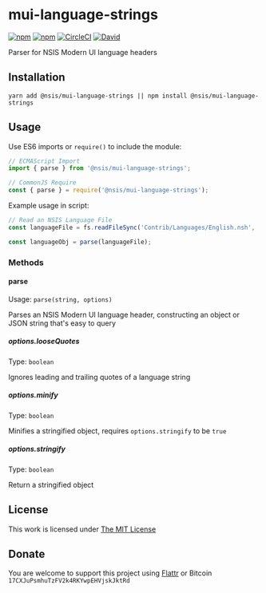 # mui-language-strings

[![npm](https://flat.badgen.net/npm/license/@nsis/mui-language-strings)](https://www.npmjs.org/package/@nsis/mui-language-strings)
[![npm](https://flat.badgen.net/npm/v/@nsis/mui-language-strings)](https://www.npmjs.org/package/@nsis/mui-language-strings)
[![CircleCI](https://flat.badgen.net/circleci/github/idleberg/node-mui-language-strings)](https://circleci.com/gh/idleberg/node-mui-language-strings)
[![David](https://flat.badgen.net/david/dev/idleberg/node-mui-language-strings)](https://david-dm.org/idleberg/node-mui-language-strings?type=dev)

Parser for NSIS Modern UI language headers

## Installation

`yarn add @nsis/mui-language-strings || npm install @nsis/mui-language-strings`

## Usage

Use ES6 imports or `require()` to include the module:

```js
// ECMAScript Import
import { parse } from '@nsis/mui-language-strings';

// CommonJS Require
const { parse } = require('@nsis/mui-language-strings');
```

Example usage in script:

```js
// Read an NSIS Language File
const languageFile = fs.readFileSync('Contrib/Languages/English.nsh', 'utf8');

const languageObj = parse(languageFile);
```

### Methods

#### parse

Usage: `parse(string, options)`

Parses an NSIS Modern UI language header, constructing an object or JSON string that's easy to query


##### options.looseQuotes

Type: `boolean`

Ignores leading and trailing quotes of a language string

##### options.minify

Type: `boolean`

Minifies a stringified object, requires `options.stringify` to be `true`

##### options.stringify

Type: `boolean`

Return a stringified object

## License

This work is licensed under [The MIT License](https://opensource.org/licenses/MIT)

## Donate

You are welcome to support this project using [Flattr](https://flattr.com/submit/auto?user_id=idleberg&url=https://github.com/idleberg/node-mui-language-strings) or Bitcoin `17CXJuPsmhuTzFV2k4RKYwpEHVjskJktRd`
